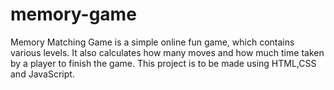 # memory-game
Memory Matching Game is a simple online fun game, which contains various levels. It also calculates how many moves and how much time taken by a player to finish the game. This project is to be made using HTML,CSS and JavaScript.
